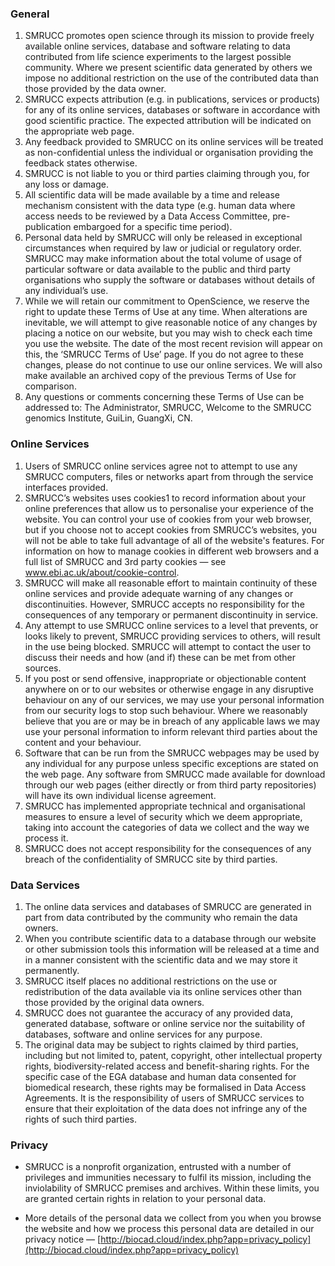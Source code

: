 ### General

1. SMRUCC promotes open science through its mission to provide freely available online services, database and software relating to data contributed from life science experiments to the largest possible community. Where we present scientific data generated by others we impose no additional restriction on the use of the contributed data than those provided by the data owner.
2. SMRUCC expects attribution (e.g. in publications, services or products) for any of its online services, databases or software in accordance with good scientific practice. The expected attribution will be indicated on the appropriate web page.
3. Any feedback provided to SMRUCC on its online services will be treated as non-confidential unless the individual or organisation providing the feedback states otherwise.
4. SMRUCC is not liable to you or third parties claiming through you, for any loss or damage.
5. All scientific data will be made available by a time and release mechanism consistent with the data type (e.g. human data where access needs to be reviewed by a Data Access Committee, pre-publication embargoed for a specific time period).
6. Personal data held by SMRUCC will only be released in exceptional circumstances when required by law or judicial or regulatory order. SMRUCC may make information about the total volume of usage of particular software or data available to the public and third party organisations who supply the software or databases without details of any individual’s use.
7. While we will retain our commitment to OpenScience, we reserve the right to update these Terms of Use at any time. When alterations are inevitable, we will attempt to give reasonable notice of any changes by placing a notice on our website, but you may wish to check each time you use the website. The date of the most recent revision will appear on this, the ‘SMRUCC Terms of Use’ page. If you do not agree to these changes, please do not continue to use our online services. We will also make available an archived copy of the previous Terms of Use for comparison.
8. Any questions or comments concerning these Terms of Use can be addressed to: The Administrator, SMRUCC, Welcome to the SMRUCC genomics Institute, GuiLin, GuangXi, CN.

### Online Services

1. Users of SMRUCC online services agree not to attempt to use any SMRUCC computers, files or networks apart from through the service interfaces provided.
2. SMRUCC’s websites uses cookies1 to record information about your online preferences that allow us to personalise your experience of the website. You can control your use of cookies from your web browser, but if you choose not to accept cookies from SMRUCC’s websites, you will not be able to take full advantage of all of the website's features. For information on how to manage cookies in different web browsers and a full list of SMRUCC and 3rd party cookies — see www.ebi.ac.uk/about/cookie-control.
3. SMRUCC will make all reasonable effort to maintain continuity of these online services and provide adequate warning of any changes or discontinuities. However, SMRUCC accepts no responsibility for the consequences of any temporary or permanent discontinuity in service.
4. Any attempt to use SMRUCC online services to a level that prevents, or looks likely to prevent, SMRUCC providing services to others, will result in the use being blocked. SMRUCC will attempt to contact the user to discuss their needs and how (and if) these can be met from other sources.
5. If you post or send offensive, inappropriate or objectionable content anywhere on or to our websites or otherwise engage in any disruptive behaviour on any of our services, we may use your personal information from our security logs to stop such behaviour. Where we reasonably believe that you are or may be in breach of any applicable laws we may use your personal information to inform relevant third parties about the content and your behaviour.
6. Software that can be run from the SMRUCC webpages may be used by any individual for any purpose unless specific exceptions are stated on the web page. Any software from SMRUCC made available for download through our web pages (either directly or from third party repositories) will have its own individual license agreement.
7. SMRUCC has implemented appropriate technical and organisational measures to ensure a level of security which we deem appropriate, taking into account the categories of data we collect and the way we process it.
8. SMRUCC does not accept responsibility for the consequences of any breach of the confidentiality of SMRUCC site by third parties.

### Data Services

1. The online data services and databases of SMRUCC are generated in part from data contributed by the community who remain the data owners.
2. When you contribute scientific data to a database through our website or other submission tools this information will be released at a time and in a manner consistent with the scientific data and we may store it permanently.
3. SMRUCC itself places no additional restrictions on the use or redistribution of the data available via its online services other than those provided by the original data owners.
4. SMRUCC does not guarantee the accuracy of any provided data, generated database, software or online service nor the suitability of databases, software and online services for any purpose.
5. The original data may be subject to rights claimed by third parties, including but not limited to, patent, copyright, other intellectual property rights, biodiversity-related access and benefit-sharing rights. For the specific case of the EGA database and human data consented for biomedical research, these rights may be formalised in Data Access Agreements. It is the responsibility of users of SMRUCC services to ensure that their exploitation of the data does not infringe any of the rights of such third parties.

### Privacy

+ SMRUCC is a nonprofit organization, entrusted with a number of privileges and immunities necessary to fulfil its mission, including the inviolability of SMRUCC premises and archives. Within these limits, you are granted certain rights in relation to your personal data. 

+ More details of the personal data we collect from you when you browse the website and how we process this personal data are detailed in our privacy notice — [http://biocad.cloud/index.php?app=privacy_policy](http://biocad.cloud/index.php?app=privacy_policy)